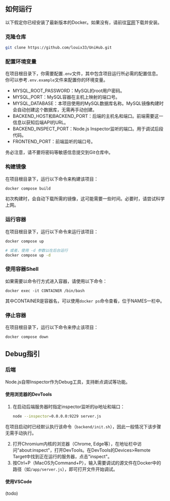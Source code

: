 ## 如何运行
以下假定你已经安装了最新版本的Docker。如果没有，请前往[官网](https://www.docker.com/get-started/)下载并安装。

### 克隆仓库
```sh
git clone https://github.com/louix33/UniHub.git
```

### 配置环境变量
在项目根目录下，你需要配置`.env`文件，其中包含项目运行所必需的配置信息。你可以参考`.env.example`文件来配置你的环境变量。

- MYSQL_ROOT_PASSWORD：MySQL的root用户密码。
- MYSQL_PORT：MySQL容器在主机上映射的端口号。
- MYSQL_DATABASE：本项目使用的MySQL数据库名称。MySQL镜像构建时会自动创建这个数据库，无需再手动创建。
- BACKEND_HOST和BACKEND_PORT：后端的主机名和端口。前端需要这一信息以获知后端API的URL。
- BACKEND_INSPECT_PORT：Node.js Inspector监听的端口。用于调试后段代码。
- FRONTEND_PORT：前端监听的端口号。

务必注意，请不要将密码等敏感信息提交到Git仓库中。

### 构建镜像
在项目根目录下，运行以下命令来构建该项目：
```sh
docker compose build
```
初次构建时，会自动下载所需的镜像，这可能需要一些时间。必要时，请尝试科学上网。

### 运行容器
在项目根目录下，运行以下命令来运行该项目：
```sh
docker compose up 

# 或者，使用 -d 参数以在后台运行
docker compose up -d
```

### 使用容器Shell

如果需要以命令行方式进入容器，请使用以下命令：

```shell
docker exec -it CONTAINER /bin/bash
```

其中CONTAINER是容器名，可以使用`docker ps`命令查看，位于NAMES一栏中。

### 停止容器

在项目根目录下，运行以下命令来停止该项目：
```sh
docker compose down
```



## Debug指引

### 后端

Node.js自带Inspector作为Debug工具，支持断点调试等功能。

#### 使用浏览器的DevTools

1. 在启动后端服务器时指定inspector监听的ip地址和端口：

   ```sh
   node --inspector=0.0.0.0:9229 server.js
   ```

​	在项目启动时已经默认执行该命令（`backend/init.sh`），因此一般情况下该步骤无需手动执行。

2. 打开Chromium内核的浏览器（Chrome, Edge等），在地址栏中访问"about:inspect"，打开DevTools。在DevTools的Devices>Remote Target中找到正在运行的服务器，点击"inspect"。
3. 按Ctrl+P（MacOS为Command+P），输入需要调试的源文件在Docker中的路径（如`/app/server.js`），即可打开文件开始调试。

#### 使用VSCode

(todo)
